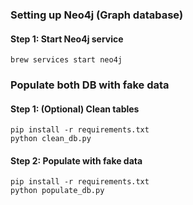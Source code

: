 ### Setting up Neo4j (Graph database)

#### Step 1: Start Neo4j service
```shell
brew services start neo4j
```

### Populate both DB with fake data

#### Step 1: (Optional) Clean tables
```shell
pip install -r requirements.txt
python clean_db.py
```

#### Step 2: Populate with fake data
```shell
pip install -r requirements.txt
python populate_db.py
```